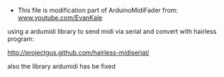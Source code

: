 
* This file is modification part of ArduinoMidiFader from:
www.youtube.com/EvanKale

using a ardumidi library to send midi via serial and convert with hairless program:


http://projectgus.github.com/hairless-midiserial/

also the library ardumidi has be fixed 